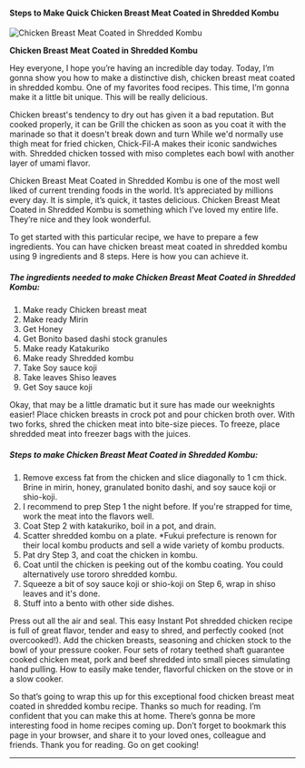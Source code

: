             

#### Steps to Make Quick Chicken Breast Meat Coated in Shredded Kombu

![Chicken Breast Meat Coated in Shredded Kombu](https://img-global.cpcdn.com/recipes/6576321321762816/751x532cq70/chicken-breast-meat-coated-in-shredded-kombu-recipe-main-photo.jpg)

**Chicken Breast Meat Coated in Shredded Kombu**

Hey everyone, I hope you’re having an incredible day today. Today, I’m gonna show you how to make a distinctive dish, chicken breast meat coated in shredded kombu. One of my favorites food recipes. This time, I’m gonna make it a little bit unique. This will be really delicious.

Chicken breast's tendency to dry out has given it a bad reputation. But cooked properly, it can be Grill the chicken as soon as you coat it with the marinade so that it doesn't break down and turn While we'd normally use thigh meat for fried chicken, Chick-Fil-A makes their iconic sandwiches with. Shredded chicken tossed with miso completes each bowl with another layer of umami flavor.

Chicken Breast Meat Coated in Shredded Kombu is one of the most well liked of current trending foods in the world. It’s appreciated by millions every day. It is simple, it’s quick, it tastes delicious. Chicken Breast Meat Coated in Shredded Kombu is something which I’ve loved my entire life. They’re nice and they look wonderful.

To get started with this particular recipe, we have to prepare a few ingredients. You can have chicken breast meat coated in shredded kombu using 9 ingredients and 8 steps. Here is how you can achieve it.

##### The ingredients needed to make Chicken Breast Meat Coated in Shredded Kombu:

1.  Make ready Chicken breast meat
2.  Make ready Mirin
3.  Get Honey
4.  Get Bonito based dashi stock granules
5.  Make ready Katakuriko
6.  Make ready Shredded kombu
7.  Take Soy sauce koji
8.  Take leaves Shiso leaves
9.  Get Soy sauce koji

Okay, that may be a little dramatic but it sure has made our weeknights easier! Place chicken breasts in crock pot and pour chicken broth over. With two forks, shred the chicken meat into bite-size pieces. To freeze, place shredded meat into freezer bags with the juices.

##### Steps to make Chicken Breast Meat Coated in Shredded Kombu:

1.  Remove excess fat from the chicken and slice diagonally to 1 cm thick. Brine in mirin, honey, granulated bonito dashi, and soy sauce koji or shio-koji.
2.  I recommend to prep Step 1 the night before. If you're strapped for time, work the meat into the flavors well.
3.  Coat Step 2 with katakuriko, boil in a pot, and drain.
4.  Scatter shredded kombu on a plate. \*Fukui prefecture is renown for their local kombu products and sell a wide variety of kombu products.
5.  Pat dry Step 3, and coat the chicken in kombu.
6.  Coat until the chicken is peeking out of the kombu coating. You could alternatively use tororo shredded kombu.
7.  Squeeze a bit of soy sauce koji or shio-koji on Step 6, wrap in shiso leaves and it's done.
8.  Stuff into a bento with other side dishes.

Press out all the air and seal. This easy Instant Pot shredded chicken recipe is full of great flavor, tender and easy to shred, and perfectly cooked (not overcooked!). Add the chicken breasts, seasoning and chicken stock to the bowl of your pressure cooker. Four sets of rotary teethed shaft guarantee cooked chicken meat, pork and beef shredded into small pieces simulating hand pulling. How to easily make tender, flavorful chicken on the stove or in a slow cooker.

So that’s going to wrap this up for this exceptional food chicken breast meat coated in shredded kombu recipe. Thanks so much for reading. I’m confident that you can make this at home. There’s gonna be more interesting food in home recipes coming up. Don’t forget to bookmark this page in your browser, and share it to your loved ones, colleague and friends. Thank you for reading. Go on get cooking!

* * *